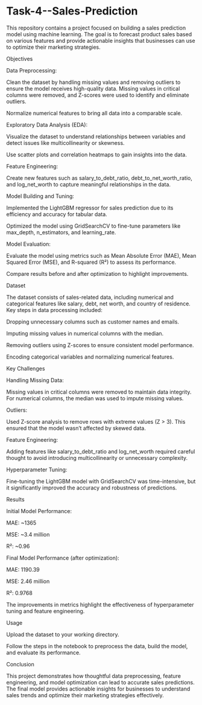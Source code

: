 # Task-4--Sales-Prediction
This repository contains a project focused on building a sales prediction model using machine learning. The goal is to forecast product sales based on various features and provide actionable insights that businesses can use to optimize their marketing strategies.

Objectives

Data Preprocessing:

Clean the dataset by handling missing values and removing outliers to ensure the model receives high-quality data. Missing values in critical columns were removed, and Z-scores were used to identify and eliminate outliers.

Normalize numerical features to bring all data into a comparable scale.

Exploratory Data Analysis (EDA):

Visualize the dataset to understand relationships between variables and detect issues like multicollinearity or skewness.

Use scatter plots and correlation heatmaps to gain insights into the data.

Feature Engineering:

Create new features such as salary_to_debt_ratio, debt_to_net_worth_ratio, and log_net_worth to capture meaningful relationships in the data.

Model Building and Tuning:

Implemented the LightGBM regressor for sales prediction due to its efficiency and accuracy for tabular data.

Optimized the model using GridSearchCV to fine-tune parameters like max_depth, n_estimators, and learning_rate.

Model Evaluation:

Evaluate the model using metrics such as Mean Absolute Error (MAE), Mean Squared Error (MSE), and R-squared (R²) to assess its performance.

Compare results before and after optimization to highlight improvements.

Dataset

The dataset consists of sales-related data, including numerical and categorical features like salary, debt, net worth, and country of residence. Key steps in data processing included:

Dropping unnecessary columns such as customer names and emails.

Imputing missing values in numerical columns with the median.

Removing outliers using Z-scores to ensure consistent model performance.

Encoding categorical variables and normalizing numerical features.

Key Challenges

Handling Missing Data:

Missing values in critical columns were removed to maintain data integrity. For numerical columns, the median was used to impute missing values.

Outliers:

Used Z-score analysis to remove rows with extreme values (Z > 3). This ensured that the model wasn’t affected by skewed data.

Feature Engineering:

Adding features like salary_to_debt_ratio and log_net_worth required careful thought to avoid introducing multicollinearity or unnecessary complexity.

Hyperparameter Tuning:

Fine-tuning the LightGBM model with GridSearchCV was time-intensive, but it significantly improved the accuracy and robustness of predictions.

Results

Initial Model Performance:

MAE: ~1365

MSE: ~3.4 million

R²: ~0.96

Final Model Performance (after optimization):

MAE: 1190.39

MSE: 2.46 million

R²: 0.9768

The improvements in metrics highlight the effectiveness of hyperparameter tuning and feature engineering.

Usage

Upload the dataset to your working directory.

Follow the steps in the notebook to preprocess the data, build the model, and evaluate its performance.

Conclusion

This project demonstrates how thoughtful data preprocessing, feature engineering, and model optimization can lead to accurate sales predictions. The final model provides actionable insights for businesses to understand sales trends and optimize their marketing strategies effectively.
